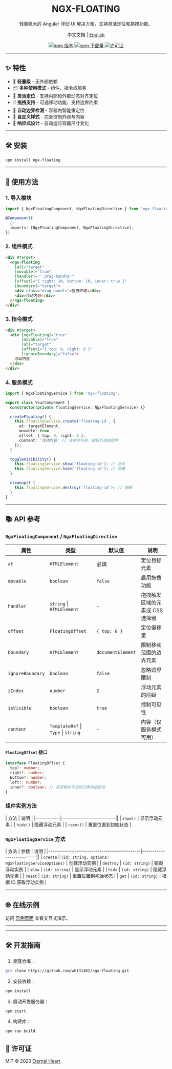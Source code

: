 <div align="center">
  <h1>NGX-FLOATING</h1>
  <p>轻量强大的 Angular 浮动 UI 解决方案，支持灵活定位和拖拽功能。</p>
  <p align="center">
   <span>中文文档</span> <span> | </span> <a href="README.md">English</a>
  </p>
  
  <p align="center">
    <a href="https://www.npmjs.com/package/ngx-floating">
      <img src="https://img.shields.io/npm/v/ngx-floating.svg" alt="npm 版本">
    </a>
    <a href="https://www.npmjs.com/package/ngx-floating">
      <img src="https://img.shields.io/npm/dm/ngx-floating.svg" alt="npm 下载量">
    </a>
    <a href="https://raw.githubusercontent.com/wh131462/ngx-floating/refs/heads/master/LICENSE">
      <img src="https://img.shields.io/npm/l/ngx-floating.svg" alt="许可证">
    </a>
  </p>
</div>

---

## ✨ 特性

- 🚀 **轻量级** - 无外部依赖  
- 📦 **多种使用模式** - 组件、指令或服务  
- 🎯 **灵活定位** - 支持内部和外部动态对齐定位
- 🖱️ **拖拽支持** - 可选移动功能，支持边界约束  
- 🔄 **自动边界检测** - 容器内智能重定位  
- 🎨 **自定义样式** - 完全控制外观与内容  
- 🔧 **响应式设计** - 自动适应容器尺寸变化

---

## 🛠 安装

```bash
npm install ngx-floating
```

---

## 🚀 使用方法

### 1. 导入模块

```typescript
import { NgxFloatingComponent, NgxFloatingDirective } from 'ngx-floating';

@Component({
  // ...
  imports: [NgxFloatingComponent, NgxFloatingDirective],
})
```

### 2. 组件模式

```html
<div #target>
  <ngx-floating 
    [at]="target" 
    [movable]="true" 
    [handler]="'.drag-handle'" 
    [offset]="{ right: 10, bottom: 10, inner: true }" 
    [boundary]="target">
    <div class="drag-handle">拖拽区域</div>
    <div>浮动内容</div>
  </ngx-floating>
</div>
```

### 3. 指令模式

```html
<div #target>
  <div [ngxFloating]="true" 
       [movable]="true" 
       [at]="target" 
       [offset]="{ top: 0, right: 0 }"
       [ignoreBoundary]="false">
    浮动内容
  </div>
</div>
```

### 4. 服务模式

```typescript
import { NgxFloatingService } from 'ngx-floating';

export class YourComponent {
  constructor(private floatingService: NgxFloatingService) {}

  createFloating() {
    this.floatingService.create('floating-id', {
      at: targetElement,
      movable: true,
      offset: { top: 0, right: 0 },
      content: '浮动内容' // 支持字符串、模板引用或组件
    });
  }

  toggleVisibility() {
    this.floatingService.show('floating-id'); // 显示
    this.floatingService.hide('floating-id'); // 隐藏
  }

  cleanup() {
    this.floatingService.destroy('floating-id'); // 销毁
  }
}
```

---

## 📚 API 参考

### `NgxFloatingComponent` / `NgxFloatingDirective`

| 属性          | 类型                          | 默认值                  | 说明                                                                 |
|--------------|-------------------------------|-------------------------|---------------------------------------------------------------------|
| `at`         | `HTMLElement`                 | 必填                    | 定位目标元素                                                        |
| `movable`    | `boolean`                     | `false`                 | 启用拖拽功能                                                        |
| `handler`    | `string` \| `HTMLElement`      | -                       | 拖拽触发区域的元素或 CSS 选择器                                      |
| `offset`     | `FloatingOffset`              | `{ top: 0 }`            | 定位偏移量                                                          |
| `boundary`   | `HTMLElement`                 | `documentElement`       | 限制移动范围的边界元素                                              |
| `ignoreBoundary`| `boolean`                   | `false`                 | 忽略边界限制                                                        |
| `zIndex`     | `number`                      | `2`                     | 浮动元素的层级                                                      |
| `isVisible`  | `boolean`                     | `true`                  | 控制可见性                                                          |
| `content`    | `TemplateRef` \| `Type` \| `string` | -                     | 内容（仅服务模式可用）                                              |

#### `FloatingOffset` 接口

```typescript
interface FloatingOffset {
  top?: number;
  right?: number;
  bottom?: number;
  left?: number;
  inner?: boolean; // 是否相对于目标元素内部定位
}
```

### 组件实例方法

| 方法        | 说明                     |
|------------|--------------------------||
| `show()`   | 显示浮动元素             |
| `hide()`   | 隐藏浮动元素             |
| `reset()`  | 重置位置到初始状态       |

### `NgxFloatingService` 方法

| 方法        | 参数                           | 说明                     |
|------------|--------------------------------|--------------------------||
| `create`   | `(id: string, options: NgxFloatingServiceOptions)` | 创建浮动实例   |
| `destroy`  | `(id: string)`                 | 销毁浮动实例             |
| `show`     | `(id: string)`                 | 显示浮动元素             |
| `hide`     | `(id: string)`                 | 隐藏浮动元素             |
| `reset`    | `(id: string)`                 | 重置位置到初始状态       |
| `get`      | `(id: string)`                 | 根据 ID 获取浮动实例     |

---

## 🌐 在线示例

访问 [示例页面](https://wh131462.github.io/ngx-floating) 查看交互式演示。

---
---

## 🛠 开发指南

1. 克隆仓库：
```bash
git clone https://github.com/wh131462/ngx-floating.git
```

2. 安装依赖：
```bash
npm install
```

3. 启动开发服务器：
```bash
npm start
```

4. 构建库：
```bash
npm run build
```

## 📜 许可证

MIT © 2023 [Eternal Heart](https://github.com/wh131462)
